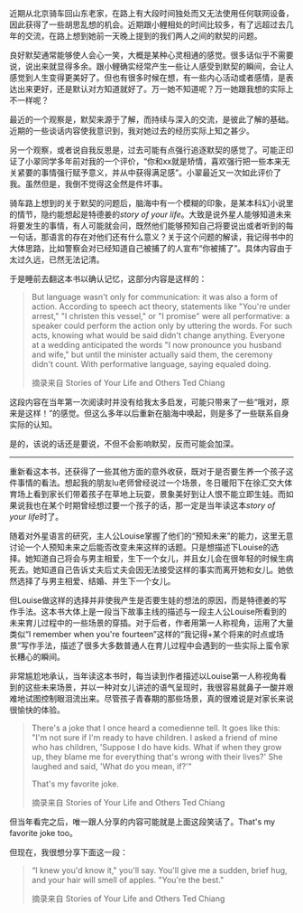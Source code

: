 近期从北京骑车回山东老家，在路上有大段时间独处而又无法使用任何联网设备，因此获得了一些胡思乱想的机会。近期跟小鲤相处的时间比较多，有了远超过去几年的交流，在路上想到她前一天晚上提到的我们两人之间的默契的问题。

良好默契通常能够使人会心一笑，大概是某种心灵相通的感觉。很多话似乎不需要说，说出来就显得多余。跟小鲤确实经常产生一些让人感受到默契的瞬间，会让人感觉到人生变得更美好了。但也有很多时候在想，有一些内心活动或者感情，是表达出来更好，还是默认对方知道就好了。万一她不知道呢？万一她跟我想的实际上不一样呢？

最近的一个观察是，默契来源于了解，而持续与深入的交流，是彼此了解的基础。近期的一些谈话内容使我意识到，我对她过去的经历实际上知之甚少。

另一个观察，或者说自我反思是，过去可能有点强行追逐默契的感觉了。可能正印证了小翠同学多年前对我的一个评价，“你和xx就是矫情，喜欢强行把一些本来无关紧要的事情强行赋予意义，并从中获得满足感”。小翠最近又一次如此评价了我。虽然但是，我倒不觉得这全然是件坏事。

骑车路上想到的关于默契的问题后，脑海中有一个模糊的印象，是某本科幻小说里的情节，隐约能想起是特德姜的*story of your life*。大致是说外星人能够知道未来将要发生的事情，有人可能就会问，既然他们能够预知自己将要说出或者听到的每一句话，那语言的存在对他们还有什么意义？关于这个问题的解读，我记得书中的大体思路，比如警察会对已经知道自己被捕了的人宣布“你被捕了”。具体内容由于太过久远，已然无法记清。

于是睡前去翻这本书以确认记忆，这部分内容是这样的：

> But language wasn't only for communication: it was also a form of action. According to speech act theory, statements like "You're under arrest," "I christen this vessel," or "I promise" were all performative: a speaker could perform the action only by uttering the words. For such acts, knowing what would be said didn't change anything. Everyone at a wedding anticipated the words "I now pronounce you husband and wife," but until the minister actually said them, the ceremony didn't count. With performative language, saying equaled doing.
>
> 摘录来自
> Stories of Your Life and Others
> Ted Chiang

这段内容在当年第一次阅读时并没有给我太多启发，可能只带来了一些“哦对，原来是这样！”的感觉。但这么多年以后重新在脑海中唤起，则是多了一些联系自身实际的认知。

是的，该说的话还是要说，不但不会影响默契，反而可能会加深。

---

重新看这本书，还获得了一些其他方面的意外收获，既对于是否要生养一个孩子这件事情的看法。想起我的朋友lu老师曾经说过一个场景，冬日暖阳下在徐汇交大体育场上看到家长们带着孩子在草地上玩耍，景象美好到让人恨不能立即生娃。而如果说我也在某个时期曾经想过要一个孩子的话，那一定是当年读这本*story of your life*时了。

随着对外星语言的研究，主人公Louise掌握了他们的“预知未来”的能力，这里无意讨论一个人预知未来之后能否改变未来这样的话题。只是想描述下Louise的选择。她知道自己将会与男主相爱，生下一个女儿，并且女儿会在很年轻的时候生病死去。她知道自己告诉丈夫后丈夫会因无法接受这样的事实而离开她和女儿。她依然选择了与男主相爱、结婚、并生下一个女儿。

但Louise做这样的选择并非使我产生是否要生娃的想法的原因，而是特德姜的写作手法。这本书大体上是一段当下故事主线的描述与一段主人公Louise所看到的未来育儿过程中的一些场景的穿插。对于后者，作者用第一人称视角，运用了大量类似“I remember when you're fourteen”这样的“我记得+某个将来的时点或场景”写作手法，描述了很多大多数普通人在育儿过程中会遇到的一些实际上蛮令家长糟心的瞬间。

非常尴尬地承认，当年读这本书时，每当读到作者描述以Louise第一人称视角看到的这些未来场景，并以一种对女儿讲述的语气呈现时，我很容易就鼻子一酸并艰难地试图控制眼泪流出来。尽管孩子青春期的那些场景，真的很难说是对家长来说很愉快的体验。

> There's a joke that I once heard a comedienne tell. It goes like this: "I'm not sure if I'm ready to have children. I asked a friend of mine who has children, 'Suppose I do have kids. What if when they grow up, they blame me for everything that's wrong with their lives?' She laughed and said, 'What do you mean, if?'"
>
> That's my favorite joke.
>
> 摘录来自
> Stories of Your Life and Others
> Ted Chiang

但当年看完之后，唯一跟人分享的内容可能就是上面这段笑话了。That's my favorite joke too。

但现在，我很想分享下面这一段：

> “I knew you'd know it," you'll say. You'll give me a sudden, brief hug, and your hair will smell of apples. "You're the best."
>
> 摘录来自
> Stories of Your Life and Others
> Ted Chiang